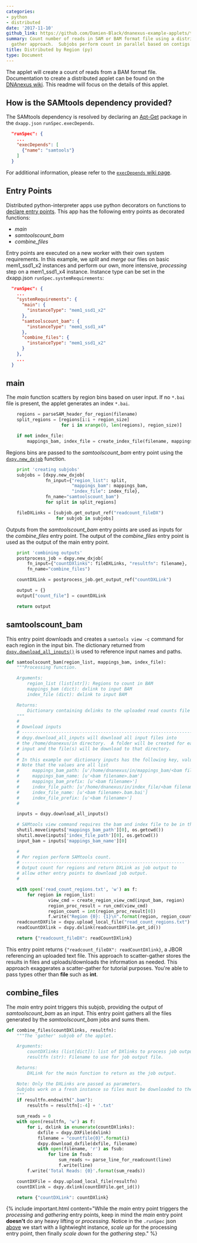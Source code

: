 ```yaml
---
categories:
- python
- distributed
date: '2017-11-10'
github_link: https://github.com/Damien-Black/dnanexus-example-applets/tree/master/Tutorials/python/samtools_count_distr_region_py
summary: Count number of reads in SAM or BAM format file using a distributed scatter
  gather approach.  Subjobs perform count in parallel based on contigs
title: Distributed by Region (py)
type: Document
---
```

The applet will create a count of reads from a BAM format file. Documentation to create a distributed applet can be found on the [DNAnexus wiki](https://wiki.dnanexus.com/Developer-Tutorials/Parallelize-Your-App). This readme will focus on the details of this applet.

## How is the SAMtools dependency provided?
The SAMtools dependency is resolved by declaring an [Apt-Get](https://help.ubuntu.com/14.04/serverguide/apt-get.html) package in the `dxapp.json` `runSpec.execDepends`.
```json
  "runSpec": {
    ...
    "execDepends": [
      {"name": "samtools"}
    ]
  }
```
For additional information, please refer to the [`execDepends` wiki page](https://wiki.dnanexus.com/Execution-Environment-Reference#Software-Packages).

## Entry Points
Distributed python-interpreter apps use python decorators on functions to [declare entry points](https://wiki.dnanexus.com/Developer-Tutorials/Parallelize-Your-App#Adding-Entry-Points-to-Your-Code). This app has the following entry points as decorated functions:

* *main* 
* *samtoolscount_bam*
* *combine_files*

Entry points are executed on a new worker with their own system requirements. In this example, we *split* and *merge* our files on basic mem1_ssd1_x2 instances and perform our own, more intensive, *processing* step on a mem1_ssd1_x4 instance. Instance type can be set in the dxapp.json `runSpec.systemRequirements`:
```json
  "runSpec": {
    ...
    "systemRequirements": {
      "main": {
        "instanceType": "mem1_ssd1_x2"
      },
      "samtoolscount_bam": {
        "instanceType": "mem1_ssd1_x4"
      },
      "combine_files": {
        "instanceType": "mem1_ssd1_x2"
      }
    },
    ...
  }
```
## main
The *main* function scatters by region bins based on user input. If no `*.bai` file is present, the applet generates an index `*.bai`.
```python
    regions = parseSAM_header_for_region(filename)
    split_regions = [regions[i:i + region_size]
                     for i in xrange(0, len(regions), region_size)]

    if not index_file:
        mappings_bam, index_file = create_index_file(filename, mappings_bam)
```
Regions bins are passed to the *samtoolscount_bam* entry point using the [`dxpy.new_dxjob`](http://autodoc.dnanexus.com/bindings/python/current/dxpy_apps.html?highlight=new_dxjob#dxpy.bindings.dxjob.new_dxjob) function.
```python
    print 'creating subjobs'
    subjobs = [dxpy.new_dxjob(
               fn_input={"region_list": split,
                         "mappings_bam": mappings_bam,
                         "index_file": index_file},
               fn_name="samtoolscount_bam")
               for split in split_regions]

    fileDXLinks = [subjob.get_output_ref("readcount_fileDX")
                   for subjob in subjobs]
```
Outputs from the *samtoolscount_bam* entry points are used as inputs for the *combine_files* entry point. The output of the *combine_files* entry point is used as the output of the main entry point.
```python
    print 'combining outputs'
    postprocess_job = dxpy.new_dxjob(
        fn_input={"countDXlinks": fileDXLinks, "resultfn": filename},
        fn_name="combine_files")

    countDXLink = postprocess_job.get_output_ref("countDXLink")

    output = {}
    output["count_file"] = countDXLink

    return output
```

## samtoolscount_bam
This entry point downloads and creates a `samtools view -c` command for each region in the input bin. The dictionary returned from [`dxpy.download_all_inputs()`]() is used to reference input names and paths.
```python
def samtoolscount_bam(region_list, mappings_bam, index_file):
    """Processing function.

    Arguments:
        region_list (list[str]): Regions to count in BAM
        mappings_bam (dict): dxlink to input BAM
        index_file (dict): dxlink to input BAM

    Returns:
        Dictionary containing dxlinks to the uploaded read counts file
    """
    #
    # Download inputs
    # -------------------------------------------------------------------
    # dxpy.download_all_inputs will download all input files into
    # the /home/dnanexus/in directory.  A folder will be created for each
    # input and the file(s) will be download to that directory.
    #
    # In this example our dictionary inputs has the following key, value pairs
    # Note that the values are all list
    #     mappings_bam_path: [u'/home/dnanexus/in/mappings_bam/<bam filename>.bam']
    #     mappings_bam_name: [u'<bam filename>.bam']
    #     mappings_bam_prefix: [u'<bam filename>']
    #     index_file_path: [u'/home/dnanexus/in/index_file/<bam filename>.bam.bai']
    #     index_file_name: [u'<bam filename>.bam.bai']
    #     index_file_prefix: [u'<bam filename>']
    #

    inputs = dxpy.download_all_inputs()

    # SAMtools view command requires the bam and index file to be in the same
    shutil.move(inputs['mappings_bam_path'][0], os.getcwd())
    shutil.move(inputs['index_file_path'][0], os.getcwd())
    input_bam = inputs['mappings_bam_name'][0]

    #
    # Per region perform SAMtools count.
    # --------------------------------------------------------------
    # Output count for regions and return DXLink as job output to
    # allow other entry points to download job output.
    #

    with open('read_count_regions.txt', 'w') as f:
        for region in region_list:
                view_cmd = create_region_view_cmd(input_bam, region)
                region_proc_result = run_cmd(view_cmd)
                region_count = int(region_proc_result[0])
                f.write("Region {0}: {1}\n".format(region, region_count))
    readcountDXFile = dxpy.upload_local_file("read_count_regions.txt")
    readCountDXlink = dxpy.dxlink(readcountDXFile.get_id())

    return {"readcount_fileDX": readCountDXlink}
```
This entry point returns `{"readcount_fileDX": readCountDXlink}`, a JBOR referencing an uploaded text file. This approach to scatter-gather stores the results in files and uploads/downloads the information as needed. This approach exaggerates a scatter-gather for tutorial purposes. You're able to pass types other than **file** such as **int**.
## combine_files
The *main* entry point triggers this subjob, providing the output of *samtoolscount_bam* as an input. This entry point gathers all the files generated by the *samtoolscount_bam* jobs and sums them.
```python
def combine_files(countDXlinks, resultfn):
    """The 'gather' subjob of the applet.

    Arguments:
        countDXlinks (list[dict]): list of DXlinks to process job output files.
        resultfn (str): Filename to use for job output file.

    Returns:
        DXLink for the main function to return as the job output.

    Note: Only the DXLinks are passed as parameters.
    Subjobs work on a fresh instance so files must be downloaded to the machine
    """
    if resultfn.endswith(".bam"):
        resultfn = resultfn[:-4] + '.txt'

    sum_reads = 0
    with open(resultfn, 'w') as f:
        for i, dxlink in enumerate(countDXlinks):
            dxfile = dxpy.DXFile(dxlink)
            filename = "countfile{0}".format(i)
            dxpy.download_dxfile(dxfile, filename)
            with open(filename, 'r') as fsub:
                for line in fsub:
                    sum_reads += parse_line_for_readcount(line)
                    f.write(line)
        f.write('Total Reads: {0}'.format(sum_reads))

    countDXFile = dxpy.upload_local_file(resultfn)
    countDXlink = dxpy.dxlink(countDXFile.get_id())

    return {"countDXLink": countDXlink}
```

{% include important.html content="While the _main_ entry point triggers the _processing_ and _gathering_ entry points, keep in mind the _main_ entry point **doesn't** do any heavy lifting or _processing_. Notice in the `.runSpec` json [above](#Entry-Points) we start with a lightwieght instance, _scale up_ for the processing entry point, then finally _scale down_ for the _gathering_ step." %}
